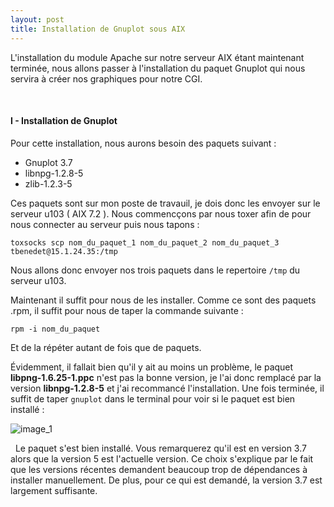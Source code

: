 ```yaml
---
layout: post
title: Installation de Gnuplot sous AIX
---
```


L'installation du module Apache sur notre serveur AIX étant maintenant terminée, nous allons passer à l'installation du paquet Gnuplot qui nous servira à créer nos graphiques pour notre CGI.

&nbsp;
#### I - Installation de Gnuplot 

Pour cette installation, nous aurons besoin des paquets suivant :

- Gnuplot 3.7
- libnpg-1.2.8-5
- zlib-1.2.3-5

Ces paquets sont sur mon poste de travauil, je dois donc les envoyer sur le serveur u103 ( AIX 7.2 ). Nous commencçons par nous toxer afin de pour nous connecter au serveur puis nous tapons :
```
toxsocks scp nom_du_paquet_1 nom_du_paquet_2 nom_du_paquet_3 tbenedet@15.1.24.35:/tmp
```

Nous allons donc envoyer nos trois paquets dans le repertoire `/tmp` du serveur u103.

Maintenant il suffit pour nous de les installer. Comme ce sont des paquets .rpm, il suffit pour nous de taper la commande suivante :
```
rpm -i nom_du_paquet
```

Et de la répéter autant de fois que de paquets. 

Évidemment, il fallait bien qu'il y ait au moins un problème, le paquet __libpng-1.6.25-1.ppc__ n'est pas la bonne version, je l'ai donc remplacé par la version __libnpg-1.2.8-5__ et j'ai recommancé l'installation. Une fois terminée, il suffit de taper `gnuplot` dans le terminal pour voir si le paquet est bien installé :

![image_1](http://image.noelshack.com/fichiers/2019/31/1/1564405327-gnuplot-ok.png)

&nbsp;
Le paquet s'est bien installé. Vous remarquerez qu'il est en version 3.7 alors que la version 5 est l'actuelle version. Ce choix s'explique par le fait que les versions récentes demandent beaucoup trop de dépendances à installer manuellement. De plus, pour ce qui est demandé, la version 3.7 est largement suffisante.
